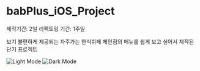 # babPlus_iOS_Project

제작기간: 2일
리펙토링 기간: 1주일

보기 불편하게 제공되는 자주가는 한식뷔페 체인점의 메뉴를 쉽게
보고 싶어서 제작된 단기 프로젝트




![Light Mode](./lightmode.jpeg)
![Dark Mode](./darkmode.jpeg)
